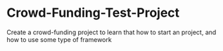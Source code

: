 # Crowd-Funding-Test-Project
Create a crowd-funding project to learn that how to start an project, and how to use some type of framework
